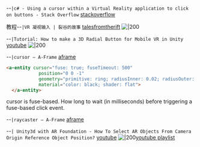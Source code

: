 --`|c# - Using a cursor within a Virtual Reality application to click on buttons - Stack Overflow` [stackoverflow](https://stackoverflow.com/questions/30755078/using-a-cursor-within-a-virtual-reality-application-to-click-on-buttons)

教程--`|VR 凝视输入 | 裂谷的故事` [talesfromtherift](http://talesfromtherift.com/vr-gaze-input/)
![|200](http://talesfromtherift.com/wp-content/uploads/2015/07/Gaze.png)

--`|Tutorial: How to make a 3D Radial Button for Mobile VR in Unity` [youtube](https://www.youtube.com/watch?v=M6sL0ffosds?t=754)
![|200](https://i.ytimg.com/vi/M6sL0ffosds/maxresdefault.jpg)


--`|cursor – A-Frame` [aframe](https://aframe.io/docs/1.3.0/components/cursor.html#properties_fusetimeout)
```html
<a-entity cursor="fuse: true; fuseTimeout: 500"  
            position="0 0 -1"  
            geometry="primitive: ring; radiusInner: 0.02; radiusOuter: 0.03"  
            material="color: black; shader: flat">  
  </a-entity>
```
cursor is fuse-based.
How long to wait (in milliseconds) before triggering a fuse-based click event.

--`|raycaster – A-Frame` [aframe](https://aframe.io/docs/1.3.0/components/raycaster.html)

--`| Unity3d with AR Foundation - How To Select AR Objects From Camera Origin Reference Object Position?` [youtube](https://www.youtube.com/watch?v=lkQ1GSJUOJk?t=64)
![|200](https://i.ytimg.com/vi/lkQ1GSJUOJk/hqdefault.jpg)[youtube playlist](https://www.youtube.com/playlist?list=PLQMQNmwN3FvzCWfvCvq2AYh1CFnTlv2Es)
